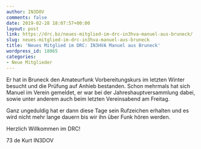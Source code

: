 ```yaml
---
author: IN3DOV
comments: false
date: 2019-02-28 18:07:57+00:00
layout: post
link: https://drc.bz/neues-mitglied-im-drc-in3hva-manuel-aus-bruneck/
slug: neues-mitglied-im-drc-in3hva-manuel-aus-bruneck
title: 'Neues Mitglied im DRC: IN3HVA Manuel aus Bruneck'
wordpress_id: 18065
categories:
- Neue Mitglieder
---
```


Er hat in Bruneck den Amateurfunk Vorbereitungskurs im letzten Winter besucht und die Prüfung auf Anhieb bestanden. Schon mehrmals hat sich Manuel im Verein gemeldet, er war bei der Jahreshauptversammlung dabei, sowie unter anderem auch beim letzten Vereinsabend am Freitag.

Ganz ungeduldig hat er dann diese Tage sein Rufzeichen erhalten und es wird nicht mehr lange dauern bis wir ihn über Funk hören werden.

Herzlich Willkommen im DRC!

73 de Kurt IN3DOV
